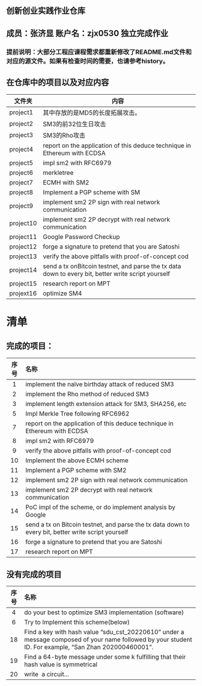 ## 创新创业实践作业仓库

## 成员：张济显   账户名：zjx0530 独立完成作业

### 提前说明：大部分工程应课程需求都重新修改了README.md文件和对应的源文件。如果有检查时间的需要，也请参考history。

## 在仓库中的项目以及对应内容

| 文件夹       | 内容                                                                                                 |
| --------- | -------------------------------------------------------------------------------------------------- |
| project1  | 其中存放的是MD5的长度拓展攻击。                                                                                  |
| project2  | SM3的前32位生日攻击                                                                                       |
| project3  | SM3的Rho攻击                                                                                          |
| project4  | report on the application of this deduce technique in Ethereum with ECDSA                          |
| project5  | impl sm2 with RFC6979                                                                              |
| project6  | merkletree                                                                                         |
| project7  | ECMH with SM2                                                                                      |
| project8  | Implement a PGP scheme with SM                                                                     |
| project9  | implement sm2 2P sign with real network communication                                              |
| project10 | implement sm2 2P decrypt with real network communication                                           |
| project11 | Google Password Checkup                                                                            |
| project12 | forge a signature to pretend that you are Satoshi                                                  |
| project13 | verify the above pitfalls with proof-of-concept cod                                                |
| project14 | send a tx onBitcoin testnet, and parse the tx data down to every bit, better write script yourself |
| project15 | research report on MPT                                                                             |
| projext16 | optimize SM4                                                                                       |

# 清单

## 完成的项目：

| 序号  | 名称                                                                                                  |
|:---:|:--------------------------------------------------------------------------------------------------- |
| 1   | implement the naïve birthday attack of reduced SM3                                                  |
| 2   | implement the Rho method of reduced SM3                                                             |
| 3   | implement length extension attack for SM3, SHA256, etc                                              |
| 5   | Impl Merkle Tree following RFC6962                                                                  |
| 7   | report on the application of this deduce technique in Ethereum with ECDSA                           |
| 8   | impl sm2 with RFC6979                                                                               |
| 9   | verify the above pitfalls with proof-of-concept cod                                                 |
| 10  | Implement the above ECMH scheme                                                                     |
| 11  | Implement a PGP scheme with SM2                                                                     |
| 12  | implement sm2 2P sign with real network communication                                               |
| 13  | implement sm2 2P decrypt with real network communication                                            |
| 14  | PoC impl of the scheme, or do implement analysis by Google                                          |
| 15  | send a tx on Bitcoin testnet, and parse the tx data down to every bit, better write script yourself |
| 16  | forge a signature to pretend that you are Satoshi                                                   |
| 17  | research report on MPT                                                                              |

## 没有完成的项目

| 序号  | 名称                                                                                                                                                     |
|:---:|:------------------------------------------------------------------------------------------------------------------------------------------------------ |
| 4   | do your best to optimize SM3 implementation (software)                                                                                                 |
| 6   | Try to Implement this scheme(below)                                                                                                                    |
| 18  | Find a key with hash value “sdu_cst_20220610” under a message composed of your name followed by your student ID. For example, “San Zhan 202000460001”. |
| 19  | Find a 64-byte message under some k fulfilling that their hash value is symmetrical                                                                    |
| 20  | write  a circuit...                                                                                                                                    |